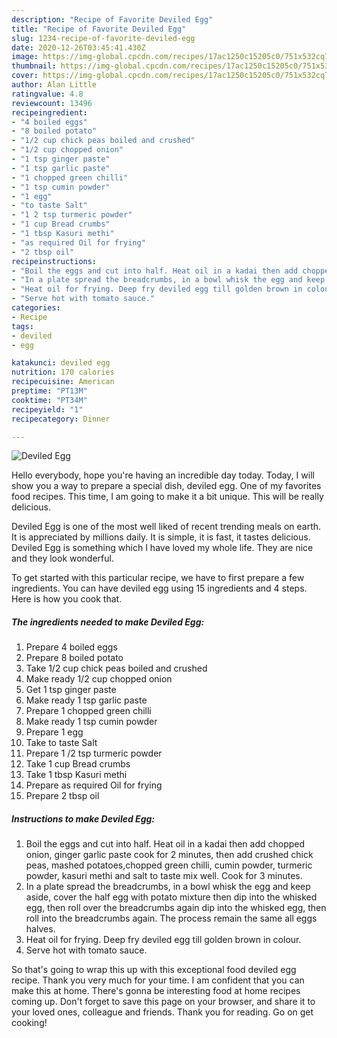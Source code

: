 ```yaml
---
description: "Recipe of Favorite Deviled Egg"
title: "Recipe of Favorite Deviled Egg"
slug: 1234-recipe-of-favorite-deviled-egg
date: 2020-12-26T03:45:41.430Z
image: https://img-global.cpcdn.com/recipes/17ac1250c15205c0/751x532cq70/deviled-egg-recipe-main-photo.jpg
thumbnail: https://img-global.cpcdn.com/recipes/17ac1250c15205c0/751x532cq70/deviled-egg-recipe-main-photo.jpg
cover: https://img-global.cpcdn.com/recipes/17ac1250c15205c0/751x532cq70/deviled-egg-recipe-main-photo.jpg
author: Alan Little
ratingvalue: 4.8
reviewcount: 13496
recipeingredient:
- "4 boiled eggs"
- "8 boiled potato"
- "1/2 cup chick peas boiled and crushed"
- "1/2 cup chopped onion"
- "1 tsp ginger paste"
- "1 tsp garlic paste"
- "1 chopped green chilli"
- "1 tsp cumin powder"
- "1 egg"
- "to taste Salt"
- "1 2 tsp turmeric powder"
- "1 cup Bread crumbs"
- "1 tbsp Kasuri methi"
- "as required Oil for frying"
- "2 tbsp oil"
recipeinstructions:
- "Boil the eggs and cut into half. Heat oil in a kadai then add chopped onion, ginger garlic paste cook for 2 minutes, then add crushed chick peas, mashed potatoes,chopped green chilli, cumin powder, turmeric powder, kasuri methi and salt to taste mix well. Cook for 3 minutes."
- "In a plate spread the breadcrumbs, in a bowl whisk the egg and keep aside, cover the half egg with potato mixture then dip into the whisked egg, then roll over the breadcrumbs again dip into the whisked egg, then roll into the breadcrumbs again. The process remain the same all eggs halves."
- "Heat oil for frying. Deep fry deviled egg till golden brown in colour."
- "Serve hot with tomato sauce."
categories:
- Recipe
tags:
- deviled
- egg

katakunci: deviled egg 
nutrition: 170 calories
recipecuisine: American
preptime: "PT13M"
cooktime: "PT34M"
recipeyield: "1"
recipecategory: Dinner

---
```



![Deviled Egg](https://img-global.cpcdn.com/recipes/17ac1250c15205c0/751x532cq70/deviled-egg-recipe-main-photo.jpg)

Hello everybody, hope you're having an incredible day today. Today, I will show you a way to prepare a special dish, deviled egg. One of my favorites food recipes. This time, I am going to make it a bit unique. This will be really delicious.

Deviled Egg is one of the most well liked of recent trending meals on earth. It is appreciated by millions daily. It is simple, it is fast, it tastes delicious. Deviled Egg is something which I have loved my whole life. They are nice and they look wonderful.




To get started with this particular recipe, we have to first prepare a few ingredients. You can have deviled egg using 15 ingredients and 4 steps. Here is how you cook that.

<!--inarticleads1-->

##### The ingredients needed to make Deviled Egg:

1. Prepare 4 boiled eggs
1. Prepare 8 boiled potato
1. Take 1/2 cup chick peas boiled and crushed
1. Make ready 1/2 cup chopped onion
1. Get 1 tsp ginger paste
1. Make ready 1 tsp garlic paste
1. Prepare 1 chopped green chilli
1. Make ready 1 tsp cumin powder
1. Prepare 1 egg
1. Take to taste Salt
1. Prepare 1 /2 tsp turmeric powder
1. Take 1 cup Bread crumbs
1. Take 1 tbsp Kasuri methi
1. Prepare as required Oil for frying
1. Prepare 2 tbsp oil




<!--inarticleads2-->

##### Instructions to make Deviled Egg:

1. Boil the eggs and cut into half. Heat oil in a kadai then add chopped onion, ginger garlic paste cook for 2 minutes, then add crushed chick peas, mashed potatoes,chopped green chilli, cumin powder, turmeric powder, kasuri methi and salt to taste mix well. Cook for 3 minutes.
1. In a plate spread the breadcrumbs, in a bowl whisk the egg and keep aside, cover the half egg with potato mixture then dip into the whisked egg, then roll over the breadcrumbs again dip into the whisked egg, then roll into the breadcrumbs again. The process remain the same all eggs halves.
1. Heat oil for frying. Deep fry deviled egg till golden brown in colour.
1. Serve hot with tomato sauce.




So that's going to wrap this up with this exceptional food deviled egg recipe. Thank you very much for your time. I am confident that you can make this at home. There's gonna be interesting food at home recipes coming up. Don't forget to save this page on your browser, and share it to your loved ones, colleague and friends. Thank you for reading. Go on get cooking!
